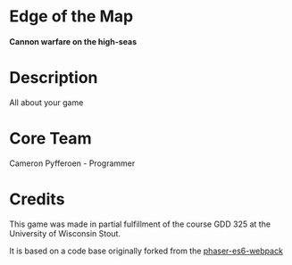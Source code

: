 # Edge of the Map
#### Cannon warfare on the high-seas

# Description
All about your game

# Core Team
Cameron Pyfferoen - Programmer

# Credits
This game was made in partial fulfillment of the course GDD 325 at the University of Wisconsin Stout.

It is based on a code base originally forked from the [phaser-es6-webpack](https://github.com/lean/phaser-es6-webpack)
